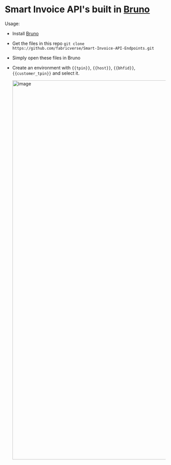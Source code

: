 # Smart Invoice API's built in [Bruno](https://www.usebruno.com/)

Usage:
- Install [Bruno](https://www.usebruno.com/)
- Get the files in this repo `git clone https://github.com/fabricverse/Smart-Invoice-API-Endpoints.git`
- Simply open these files in Bruno
- Create an environment with `{{tpin}}`, `{{host}}`, `{{bhfid}}`, `{{customer_tpin}}` and select it.

  <img width="1186" alt="image" src="https://github.com/user-attachments/assets/6a0dc80a-602e-4f66-9626-ad3e8ed8fe2a">
 
